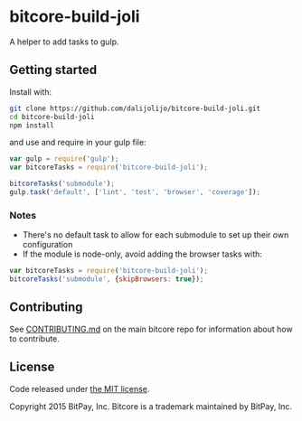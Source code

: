 # bitcore-build-joli

A helper to add tasks to gulp.

## Getting started

Install with:

```sh
git clone https://github.com/dalijolijo/bitcore-build-joli.git
cd bitcore-build-joli
npm install
```

and use and require in your gulp file: 

```javascript
var gulp = require('gulp');
var bitcoreTasks = require('bitcore-build-joli');

bitcoreTasks('submodule');
gulp.task('default', ['lint', 'test', 'browser', 'coverage']);
```

### Notes

* There's no default task to allow for each submodule to set up their own configuration
* If the module is node-only, avoid adding the browser tasks with:
```javascript
var bitcoreTasks = require('bitcore-build-joli');
bitcoreTasks('submodule', {skipBrowsers: true});
```

## Contributing

See [CONTRIBUTING.md](https://github.com/bitpay/bitcore) on the main bitcore repo for information about how to contribute.

## License

Code released under [the MIT license](https://github.com/bitpay/bitcore/blob/master/LICENSE).

Copyright 2015 BitPay, Inc. Bitcore is a trademark maintained by BitPay, Inc.

